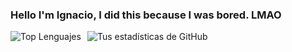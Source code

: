 ### Hello I'm Ignacio, I did this because I was bored. LMAO




<!--
**Nach0t/Nach0t** is a ✨ _special_ ✨ repository because its `README.md` (this file) appears on your GitHub profile.

Here are some ideas to get you started:

- 🔭 I’m currently working on ...
- 🌱 I’m currently learning ...
- 👯 I’m looking to collaborate on ...
- 🤔 I’m looking for help with ...
- 💬 Ask me about ...

| Idioma   | Nivel | Dominio |
|----------|-------|---------|
| Español  | C2    | Avanzado|
| Inglés   | B1    | Intermedio|
| Francés  | A1    | Básico  |

- 📫 How to reach me: ...
- 😄 Pronouns: ...
- ⚡ Fun fact: ...
-->

<div style="display: flex;">
    <img src="https://github-readme-stats.vercel.app/api/top-langs/?username=Nach0t&layout=compact" alt="Top Lenguajes" style="margin-right: 10px;">
    <img src="https://github-readme-stats.vercel.app/api?username=Nach0t&show_icons=true&theme=neon" alt="Tus estadísticas de GitHub">
</div>
